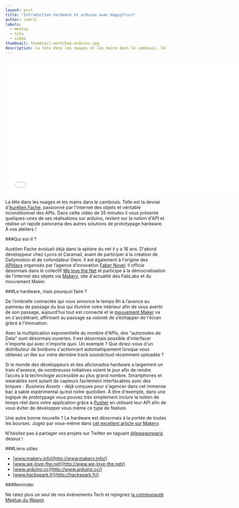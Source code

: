 ```yaml
---
layout: post
title: "Introduction hardware et arduino avec HappyTrucs"
author: cedric
labels:
  - meetup
  - tuto
  - video
thumbnail: thumbnail-workshop-arduino.jpg
description: La tête dans les nuages et les mains dans le cambouis. Telle est la devise d'Aurélien Fache, passionné par l'internet des objets et véritable inconditionnel des APIs. Dans cette vidéo de 35 minutes il vous présente quelques-unes de ses réalisations sur arduino, revient sur la notion d'API et réalise un rapide panorama des autres solutions de prototypage hardware. À vos ateliers !
---
```


<div class="video-wrapper"><iframe width="750" height="422" src="//www.youtube.com/embed/eKgF0c9O-8g?showinfo=0" frameborder="0" allowfullscreen></iframe></div>

La tête dans les nuages et les mains dans le cambouis. Telle est la devise d'[Aurélien Fache](https://twitter.com/mathemagie), passionné par l'internet des objets et véritable inconditionnel des APIs. Dans cette vidéo de 35 minutes il vous présente quelques-unes de ses réalisations sur arduino, revient sur la notion d'API et réalise un rapide panorama des autres solutions de prototypage hardware. À vos ateliers !

###Qui est-il ?

Aurélien Fache évoluait déjà dans la sphère du net il y a 16 ans. D'abord développeur chez Lycos et Caramail, avant de participer à la création de Dailymotion et de cofondateur Owni. Il est également à l'origine des [APIdays](http://www.apidays.io/) organisés par l’agence d’innovation [Faber Novel](http://www.fabernovel.com/). Il officie désormais dans le collectif [We love the Net](www.we-love-the.net/productions) et participe à la démocratisation de l'internet des objets via [Makery](http://www.makery.info/), site d'actualité des FabLabs et du mouvement Maker.

###Le hardware, mais pourquoi faire ?

De l’ombrelle connectée qui vous annonce le temps 6h à l’avance au panneau de passage du bus qui illumine votre intérieur afin de vous avertir de son passage, aujourd'hui tout est connecté et le [mouvement Maker](http://en.wikipedia.org/wiki/Maker_culture) va en s'accélérant, affirmant au passage sa volonté de s’échapper de l'écran grâce à l'innovation.

Avec la multiplication exponentielle du nombre d'APIs, des "autoroutes de Data" sont désormais ouvertes. Il est désormais possible d'interfacer n'importe qui avec n'importe quoi. Un exemple ? Que diriez-vous d'un distributeur de bonbons s'actionnant automatiquement lorsque vous obtenez un like sur votre dernière track soundcloud récemment uploadée ?

Si le monde des développeurs et des aficionados hardware a largement un train d'avance, de nombreuses initiatives voient le jour afin de rendre l’accès à la technologie accessible au plus grand nombre. Smartphones et wearables sont autant de capteurs facilement interfacables avec des briques - *Business Assets* - déjà conçues pour s'agencer dans cet immense bac à sable expérimental qu’est notre quotidien. À titre d'exemple, dans une logique de prototypage vous pouvez très simplement inclure la notion de temps réel dans votre application grâce à [Pusher](https://pusher.com/) en utilisant leur API afin de vous éviter de développer vous même ce type de feature.

Une autre bonne nouvelle ? Le hardware est désormais à la portée de toutes les bourses. Jugez par vous-même dans [cet excellent article sur Makery](http://www.makery.info/2014/11/25/la-lettre-au-pere-noel-de-makery/).

N'hésitez pas à partager vos projets sur Twitter en taguant [@lewagonparis](http://twitter.com/lewagonparis) dessus !

###Liens utiles

- [www.makery.info](http://www.makery.info/)
- [www.we-love-the.net](http://www.we-love-the.net/)
- [www.arduino.cc](http://www.arduino.cc/)
- [www.hackspark.fr](http://hackspark.fr/)

###Reminder

Ne ratez plus un seul de nos événements Tech et rejoignez [la communauté Meetup du Wagon](http://www.meetup.com/Le-Wagon-Paris-Coding-Station/)